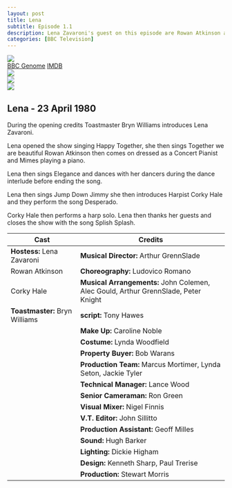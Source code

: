 ```yaml
---
layout: post
title: Lena
subtitle: Episode 1.1
description: Lena Zavaroni's guest on this episode are Rowan Atkinson and Corky Hale. Click on link for details.
categories: [BBC Television]
---
```


<main class="Main-Default">
<article>
<div class="row">
<div class="col s12 m3 push-m9">
<div class="col s12">
<div class="card hoverable Card-Default">
<div class="card-image">
<img class="responsive-img" src="https://farm5.staticflickr.com/4353/37385843515_eda340eb49_o_d.png">
</div>
<div class="card-action">
<a href="http://genome.ch.bbc.co.uk/813dad58cf32408ba6040433955fa436">BBC Genome</a>
<a href="http://www.imdb.com/title/tt2389858">IMDB</a>
</div></div></div>

<div class="col s12">
<div class="card hoverable Card-Default">
<div class="card-image">
<img class="responsive-img" src="https://farm5.staticflickr.com/4332/37197228506_cc67a2f030_o_d.jpg">
</div></div></div>

<div class="col s12">
<div class="card hoverable Card-Default">
<div class="card-image">
<img class="responsive-img" src="https://farm5.staticflickr.com/4504/37385937825_5fe9225ff7_o_d.png">
</div></div></div>

<div class="col s12">
<div class="card hoverable Card-Default">
<div class="card-image">
<img class="responsive-img" src="https://farm5.staticflickr.com/4507/36988863810_769fe2d634_o_d.png">
</div></div></div></div>

<div class="col s8 offset-s2 m8 pull-m3">
<h2>Lena - 23 April 1980</h2>
<p class="flow-text">During the opening credits Toastmaster Bryn Williams introduces Lena Zavaroni.</p>
<p class="flow-text">Lena opened the show singing Happy Together, she then sings Together we are beautiful Rowan Atkinson then comes on dressed as a Concert Pianist and Mimes playing a piano.</p>
<p class="flow-text">Lena then sings Elegance and dances with her dancers during the dance interlude before ending the song.</p>
<p class="flow-text">Lena then sings Jump Down Jimmy she then introduces Harpist Corky Hale and they perform the song Desperado.</p>
<p class="flow-text">Corky Hale then performs a harp solo. Lena then thanks her guests and closes the show with the song Splish Splash.</p>

<table class="flow-text striped" style="table-layout:fixed;">
<thead>
<tr>
<th>Cast</th>
<th>Credits</th>
</tr>
</thead>
<tbody>
<tr>
<td><strong>Hostess:</strong> Lena Zavaroni</td>
<td><strong>Musical Director:</strong> Arthur GrennSlade</td>
</tr>
<tr>
<td>Rowan Atkinson</td>
<td><strong>Choreography:</strong> Ludovico Romano</td>
</tr>
<tr>
<td>Corky Hale</td>
<td><strong>Musical Arrangements:</strong> John Colemen, Alec Gould, Arthur GrennSlade, Peter Knight</td>
</tr>
<tr>
<td><strong>Toastmaster:</strong> Bryn Williams</td>
<td><strong>script:</strong> Tony Hawes</td>
</tr>
<tr>
<td></td>
<td><strong>Make Up:</strong> Caroline Noble</td>
</tr>
<tr>
<td></td>
<td><strong>Costume:</strong> Lynda Woodfield</td>
</tr>
<tr>
<td></td>
<td><strong>Property Buyer:</strong> Bob Warans</td>
</tr>
<tr>
<td></td>
<td><strong>Production Team:</strong> Marcus Mortimer, Lynda Seton, Jackie Tyler</td>
</tr>
<tr>
<td></td>
<td><strong>Technical Manager:</strong> Lance Wood</td>
</tr>
<tr>
<td></td>
<td><strong>Senior Cameraman:</strong> Ron Green</td>
</tr>
<tr>
<td></td>
<td><strong>Visual Mixer:</strong> Nigel Finnis</td>
</tr>
<tr>
<td></td>
<td><strong>V.T. Editor:</strong> John Sillitto</td>
</tr>
<tr>
<td></td>
<td><strong>Production Assistant:</strong> Geoff Milles</td>
</tr>
<tr>
<td></td>
<td><strong>Sound:</strong> Hugh Barker</td>
</tr>
<tr>
<td></td>
<td><strong>Lighting:</strong> Dickie Higham</td>
</tr>
<tr>
<td></td>
<td><strong>Design:</strong> Kenneth Sharp, Paul Trerise</td>
</tr>
<tr>
<td></td>
<td><strong>Production:</strong> Stewart Morris</td>
</tr>
</tbody>
</table>
</div></div></div></div>
</article>
</main>
<!-- Scripts -->
<script src="/https://code.jquery.com/jquery-2.1.1.min.js"></script>
<script src="/materialize/js/materialize.min.js"></script>
<script src="/materialize/js/init.js"></script>
</body>
</html>
